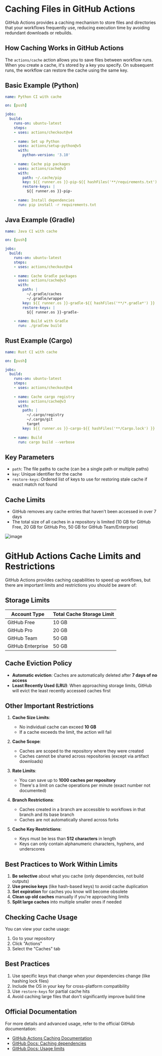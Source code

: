 # Caching Files in GitHub Actions

GitHub Actions provides a caching mechanism to store files and directories that your workflows frequently use, reducing execution time by avoiding redundant downloads or rebuilds.

## How Caching Works in GitHub Actions

The `actions/cache` action allows you to save files between workflow runs. When you create a cache, it's stored by a key you specify. On subsequent runs, the workflow can restore the cache using the same key.

## Basic Example (Python)

```yaml
name: Python CI with cache

on: [push]

jobs:
  build:
    runs-on: ubuntu-latest
    steps:
    - uses: actions/checkout@v4
    
    - name: Set up Python
      uses: actions/setup-python@v5
      with:
        python-version: '3.10'
    
    - name: Cache pip packages
      uses: actions/cache@v3
      with:
        path: ~/.cache/pip
        key: ${{ runner.os }}-pip-${{ hashFiles('**/requirements.txt') }}
        restore-keys: |
          ${{ runner.os }}-pip-
    
    - name: Install dependencies
      run: pip install -r requirements.txt
```

## Java Example (Gradle)

```yaml
name: Java CI with cache

on: [push]

jobs:
  build:
    runs-on: ubuntu-latest
    steps:
    - uses: actions/checkout@v4
    
    - name: Cache Gradle packages
      uses: actions/cache@v3
      with:
        path: |
          ~/.gradle/caches
          ~/.gradle/wrapper
        key: ${{ runner.os }}-gradle-${{ hashFiles('**/*.gradle*') }}
        restore-keys: |
          ${{ runner.os }}-gradle-
    
    - name: Build with Gradle
      run: ./gradlew build
```

## Rust Example (Cargo)

```yaml
name: Rust CI with cache

on: [push]

jobs:
  build:
    runs-on: ubuntu-latest
    steps:
    - uses: actions/checkout@v4
    
    - name: Cache cargo registry
      uses: actions/cache@v3
      with:
        path: |
          ~/.cargo/registry
          ~/.cargo/git
          target
        key: ${{ runner.os }}-cargo-${{ hashFiles('**/Cargo.lock') }}
    
    - name: Build
      run: cargo build --verbose
```

## Key Parameters

- `path`: The file paths to cache (can be a single path or multiple paths)
- `key`: Unique identifier for the cache
- `restore-keys`: Ordered list of keys to use for restoring stale cache if exact match not found

## Cache Limits

- GitHub removes any cache entries that haven't been accessed in over 7 days
- The total size of all caches in a repository is limited (10 GB for GitHub Free, 20 GB for GitHub Pro, 50 GB for GitHub Team/Enterprise)

![image](https://github.com/user-attachments/assets/e0723643-f5c6-48d7-81e5-09853a85a412)


# GitHub Actions Cache Limits and Restrictions

GitHub Actions provides caching capabilities to speed up workflows, but there are important limits and restrictions you should be aware of:

## Storage Limits

| Account Type       | Total Cache Storage Limit |
|--------------------|--------------------------|
| GitHub Free        | 10 GB                    |
| GitHub Pro         | 20 GB                    |
| GitHub Team        | 50 GB                    |
| GitHub Enterprise  | 50 GB                    |

## Cache Eviction Policy

- **Automatic eviction**: Caches are automatically deleted after **7 days of no access**
- **Least Recently Used (LRU)**: When approaching storage limits, GitHub will evict the least recently accessed caches first

## Other Important Restrictions

1. **Cache Size Limits**:
   - No individual cache can exceed **10 GB**
   - If a cache exceeds the limit, the action will fail

2. **Cache Scope**:
   - Caches are scoped to the repository where they were created
   - Caches cannot be shared across repositories (except via artifact downloads)

3. **Rate Limits**:
   - You can save up to **1000 caches per repository**
   - There's a limit on cache operations per minute (exact number not documented)

4. **Branch Restrictions**:
   - Caches created in a branch are accessible to workflows in that branch and its base branch
   - Caches are not automatically shared across forks

5. **Cache Key Restrictions**:
   - Keys must be less than **512 characters** in length
   - Keys can only contain alphanumeric characters, hyphens, and underscores

## Best Practices to Work Within Limits

1. **Be selective** about what you cache (only dependencies, not build outputs)
2. **Use precise keys** (like hash-based keys) to avoid cache duplication
3. **Set expiration** for caches you know will become obsolete
4. **Clean up old caches** manually if you're approaching limits
5. **Split large caches** into multiple smaller ones if needed

## Checking Cache Usage

You can view your cache usage:
1. Go to your repository
2. Click "Actions"
3. Select the "Caches" tab

## Best Practices

1. Use specific keys that change when your dependencies change (like hashing lock files)
2. Include the OS in your key for cross-platform compatibility
3. Use `restore-keys` for partial cache hits
4. Avoid caching large files that don't significantly improve build time

## Official Documentation

For more details and advanced usage, refer to the official GitHub documentation:
- [GitHub Actions Caching Documentation](https://docs.github.com/en/actions/using-workflows/caching-dependencies-to-speed-up-workflows)
- [GitHub Docs: Caching dependencies](https://docs.github.com/en/actions/using-workflows/caching-dependencies-to-speed-up-workflows)
- [GitHub Docs: Usage limits](https://docs.github.com/en/actions/learn-github-actions/usage-limits-billing-and-administration)

